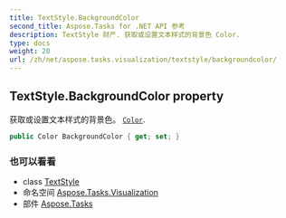 ```yaml
---
title: TextStyle.BackgroundColor
second_title: Aspose.Tasks for .NET API 参考
description: TextStyle 财产. 获取或设置文本样式的背景色 Color.
type: docs
weight: 20
url: /zh/net/aspose.tasks.visualization/textstyle/backgroundcolor/
---
```

## TextStyle.BackgroundColor property

获取或设置文本样式的背景色。 [`Color`](../color/).

```csharp
public Color BackgroundColor { get; set; }
```

### 也可以看看

* class [TextStyle](../)
* 命名空间 [Aspose.Tasks.Visualization](../../textstyle/)
* 部件 [Aspose.Tasks](../../../)


